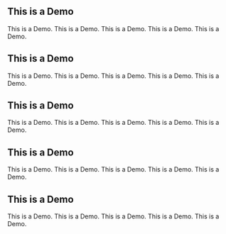 ## This is a Demo
This is a Demo. This is a Demo. This is a Demo. This is a Demo. This is a Demo.

## This is a Demo
This is a Demo. This is a Demo. This is a Demo. This is a Demo. This is a Demo.

## This is a Demo
This is a Demo. This is a Demo. This is a Demo. This is a Demo. This is a Demo.

## This is a Demo
This is a Demo. This is a Demo. This is a Demo. This is a Demo. This is a Demo.

## This is a Demo
This is a Demo. This is a Demo. This is a Demo. This is a Demo. This is a Demo.